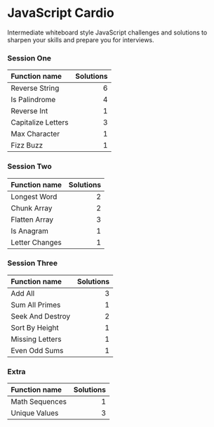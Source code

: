 # JavaScript Cardio

Intermediate whiteboard style JavaScript challenges and solutions to sharpen your skills and prepare you for interviews.

### Session One

| Function name      | Solutions |
| :----------------- | --------: |
| Reverse String     |         6 |
| Is Palindrome      |         4 |
| Reverse Int        |         1 |
| Capitalize Letters |         3 |
| Max Character      |         1 |
| Fizz Buzz          |         1 |

### Session Two

| Function name  | Solutions |
| :------------- | --------: |
| Longest Word   |         2 |
| Chunk Array    |         2 |
| Flatten Array  |         3 |
| Is Anagram     |         1 |
| Letter Changes |         1 |

### Session Three

| Function name    | Solutions |
| :--------------- | --------: |
| Add All          |         3 |
| Sum All Primes   |         1 |
| Seek And Destroy |         2 |
| Sort By Height   |         1 |
| Missing Letters  |         1 |
| Even Odd Sums    |         1 |

### Extra

| Function name  | Solutions |
| :------------- | --------: |
| Math Sequences |         1 |
| Unique Values  |         3 |
